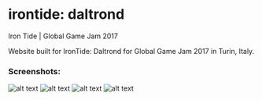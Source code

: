# irontide: daltrond
Iron Tide | Global Game Jam 2017

Website built for IronTide: Daltrond for Global Game Jam 2017 in Turin, Italy.

### Screenshots: 
![alt text](https://ggj.s3.amazonaws.com/styles/feature_image__wide/games/screenshots/moses_mood3.jpg?itok=RR3KHF6j&timestamp=1485107287)
![alt text](https://ggj.s3.amazonaws.com/styles/feature_image__wide/games/screenshots/ironsurfer.jpg?itok=prKe4h0a&timestamp=1485106969)
![alt text](https://ggj.s3.amazonaws.com/styles/feature_image__wide/games/screenshots/monstars.jpg?itok=iKRr4CkF&timestamp=1485107854)
![alt text](https://ggj.s3.amazonaws.com/styles/feature_image__wide/games/screenshots/game_still_0.jpg?itok=BZjnJ3QF&timestamp=1485108074)
